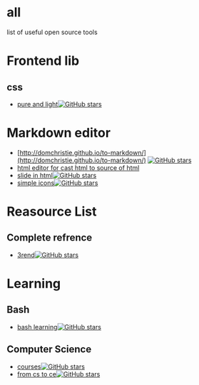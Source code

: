 # all
list of useful open source tools


# Frontend lib
## css
* [pure and light](https://github.com/yahoo/pure)[![GitHub stars](https://img.shields.io/github/stars/yahoo/pure.svg?style=social&label=Star&maxAge=2592000)](https://github.com/yahoo/pure)

# Markdown editor
* [http://domchristie.github.io/to-markdown/](http://domchristie.github.io/to-markdown/)
[![GitHub stars](https://img.shields.io/github/stars/domchristie/to-markdown.svg?style=social&label=Star&maxAge=2592000)](https://github.com/domchristie/to-markdowno)
* [html editor for cast html to source of html](http://ckeditor.com/features)
* [slide in html](https://github.com/impress/impress.js/)[![GitHub stars](https://img.shields.io/github/stars/impress/impress.js.svg?style=social&label=Star&maxAge=2592000)](https://github.com/impress/impress.js)
* [simple icons](https://github.com/danleech/simple-icons)[![GitHub stars](https://img.shields.io/github/stars/danleech/simple-icons.svg?style=social&label=Star&maxAge=2592000)](https://github.com/danleech/simple-icons)

# Reasource List
## Complete refrence
* [3rend](https://github.com/github-serendipity/github-serendipity.github.io)[![GitHub stars](https://img.shields.io/github/stars/github-serendipity/github-serendipity.github.io.svg?style=social&label=Star&maxAge=2592000)](https://github.com/github-serendipity/github-serendipity.github.io)


# Learning
## Bash
* [bash learning](https://github.com/Idnan/bash-guide)[![GitHub stars](https://img.shields.io/github/stars/Idnan/bash-guide.svg?style=social&label=Star&maxAge=2592000)](https://github.com/Idnan/bash-guide)
## Computer Science
* [courses](https://github.com/open-source-society/computer-science)[![GitHub stars](https://img.shields.io/github/stars/open-source-society/computer-science.svg?style=social&label=Star&maxAge=2592000)](https://github.com/open-source-society/computer-science)
* [from cs to ce](https://github.com/jwasham/coding-interview-university)[![GitHub stars](https://img.shields.io/github/stars/jwasham/coding-interview-university.svg?style=social&label=Star&maxAge=2592000)](https://github.com/jwasham/coding-interview-university)
